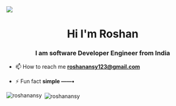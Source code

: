 <image src="![Uploading Roshan {} (1).png…]()"/>

<h1 align="center">Hi I'm Roshan</h1>
<h3 align="center">I am software Developer Engineer from India</h3>

- 📫 How to reach me **roshanansy123@gmail.com**

- ⚡ Fun fact **simple ——•**




<p><img align="left" src="https://github-readme-stats.vercel.app/api/top-langs?username=roshanansy&show_icons=true&locale=en&layout=compact" alt="roshanansy" /></p>

<p>&nbsp;<img align="center" src="https://github-readme-stats.vercel.app/api?username=roshanansy&show_icons=true&locale=en" alt="roshanansy" /></p>
